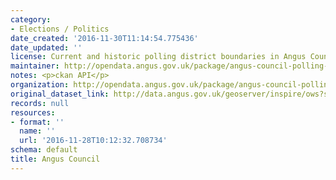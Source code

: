 ```yaml
---
category:
- Elections / Politics
date_created: '2016-11-30T11:14:54.775436'
date_updated: ''
license: Current and historic polling district boundaries in Angus Council.
maintainer: http://opendata.angus.gov.uk/package/angus-council-polling-districts
notes: <p>ckan API</p>
organization: http://opendata.angus.gov.uk/package/angus-council-polling-districts
original_dataset_link: http://data.angus.gov.uk/geoserver/inspire/ows?service=WFS&version=1.0.0&request=GetFeature&typeName=inspire:law_pollingdistricts&outputFormat=application%2Fjson&srsName=EPSG:3857
records: null
resources:
- format: ''
  name: ''
  url: '2016-11-28T10:12:32.708734'
schema: default
title: Angus Council
---
```

